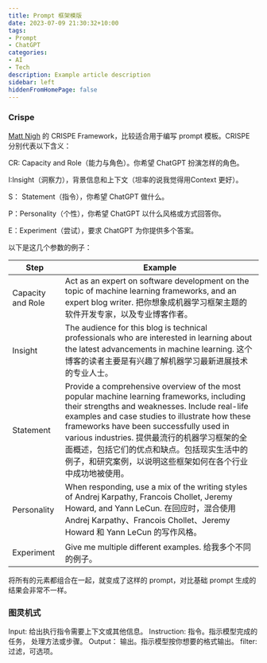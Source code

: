 ```yaml
---
title: Prompt 框架模版
date: 2023-07-09 21:30:32+10:00
tags:
- Prompt
- ChatGPT
categories:
- AI
- Tech
description: Example article description
sidebar: left
hiddenFromHomePage: false
---
```





### Crispe

[Matt Nigh](https://link.juejin.cn/?target=https%3A%2F%2Fgithub.com%2Fmattnigh%2FChatGPT3-Free-Prompt-List) 的 CRISPE Framework，比较适合用于编写 prompt 模板。CRISPE 分别代表以下含义：

CR: Capacity and Role（能力与角色）。你希望 ChatGPT 扮演怎样的角色。

I:Insight（洞察力），背景信息和上下文（坦率的说我觉得用Context 更好）。

S： Statement（指令），你希望 ChatGPT 做什么。

P：Personality（个性），你希望 ChatGPT 以什么风格或方式回答你。

E：Experiment（尝试），要求 ChatGPT 为你提供多个答案。

 以下是这几个参数的例子：

 | Step          | Example |       
|---------------|--------------|
| Capacity and Role | Act as an expert on software development on the topic of machine learning frameworks, and an expert blog writer. 把你想象成机器学习框架主题的软件开发专家，以及专业博客作者。 |
| Insight       | The audience for this blog is technical professionals who are interested in learning about the latest advancements in machine learning. 这个博客的读者主要是有兴趣了解机器学习最新进展技术的专业人士。 |
| Statement     | Provide a comprehensive overview of the most popular machine learning frameworks, including their strengths and weaknesses. Include real-life examples and case studies to illustrate how these frameworks have been successfully used in various industries. 提供最流行的机器学习框架的全面概述，包括它们的优点和缺点。包括现实生活中的例子，和研究案例，以说明这些框架如何在各个行业中成功地被使用。 |
| Personality   | When responding, use a mix of the writing styles of Andrej Karpathy, Francois Chollet, Jeremy Howard, and Yann LeCun. 在回应时，混合使用 Andrej Karpathy、Francois Chollet、Jeremy Howard 和 Yann LeCun 的写作风格。 |
| Experiment    | Give me multiple different examples. 给我多个不同的例子。|
 
 将所有的元素都组合在一起，就变成了这样的 prompt，对比基础 prompt 生成的结果会非常不一样。
 
### 图灵机式

Input: 给出执行指令需要上下文或其他信息。
Instruction: 指令。指示模型完成的任务， 处理方法或步骤。
Output： 输出。指示模型按你想要的格式输出。
filter: 过滤，可选项。




